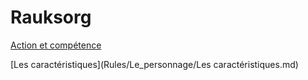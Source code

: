 # Rauksorg

[Action et compétence](Rules/Le_personnage/Action_et_compétence.md)

[Les caractéristiques](Rules/Le_personnage/Les caractéristiques.md)
